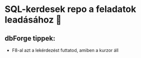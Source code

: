 # SQL-kerdesek repo a feladatok leadásához :beer:
## dbForge tippek:
- F8-al azt a lekérdezést futtatod, amiben a kurzor áll
